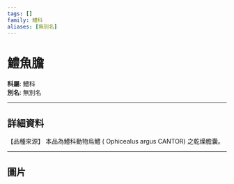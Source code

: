 ```yaml
---
tags: []
family: 鱧科
aliases: [無別名]
---
```


# 鱧魚膽

**科屬**: 鱧科  
**別名**: 無別名  

---

## 詳細資料
【品種來源】
本品為鱧科動物烏鱧 (
Ophicealus argus
CANTOR) 之乾燥膽囊。

---

## 圖片
